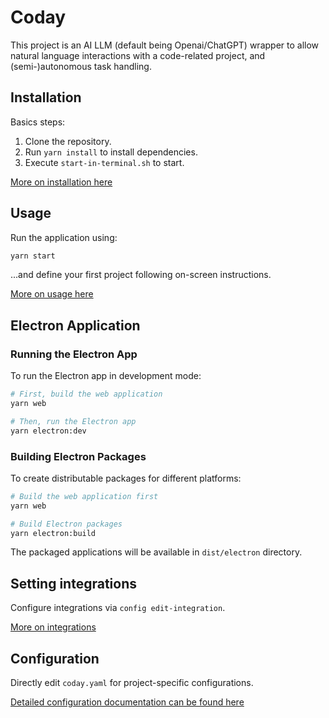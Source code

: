 # Coday

This project is an AI LLM (default being Openai/ChatGPT) wrapper to allow natural language interactions with a
code-related project, and (semi-)autonomous task handling.

## Installation

Basics steps:

1. Clone the repository.
2. Run `yarn install` to install dependencies.
3. Execute `start-in-terminal.sh` to start.

[More on installation here](doc/INSTALLATION.md)

## Usage

Run the application using:

```sh
yarn start
```

...and define your first project following on-screen instructions.

[More on usage here](doc/USAGE.md)

## Electron Application

### Running the Electron App
To run the Electron app in development mode:

```bash
# First, build the web application
yarn web

# Then, run the Electron app
yarn electron:dev
```

### Building Electron Packages
To create distributable packages for different platforms:

```bash
# Build the web application first
yarn web

# Build Electron packages
yarn electron:build
```

The packaged applications will be available in `dist/electron` directory.

## Setting integrations

Configure integrations via `config edit-integration`.

[More on integrations](doc/INTEGRATIONS.md)

## Configuration

Directly edit `coday.yaml` for project-specific configurations.

[Detailed configuration documentation can be found here](doc/PROJECT_CONFIGURATION.md)